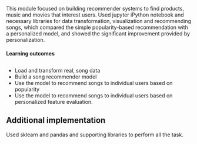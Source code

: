 This module focused on building recommender systems to find products, music and movies that interest users.  Used jupyter iPython notebook and necessary libraries for data transformation, visualization and recommending songs, which compared the simple popularity-based recommendation with a personalized model, and showed the significant improvement provided by personalization.

#### Learning outcomes
## 

- Load and transform real, song data
- Build a song recommender model
- Use the model to recommend songs to individual users based on popularity
- Use the model to recommend songs to individual users based on personalized feature evaluation.


## Additional implementation

Used sklearn and pandas and supporting libraries to perform all the task.
